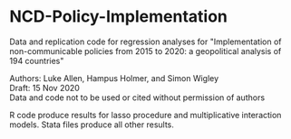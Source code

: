 # NCD-Policy-Implementation
Data and replication code for regression analyses for "Implementation of non-communicable policies from 2015 to 2020: a geopolitical analysis of 194 countries"

Authors: Luke Allen, Hampus Holmer, and Simon Wigley                                                                                                  
Draft: 15 Nov 2020                                                                                                                                    
Data and code not to be used or cited without permission of authors

R code produce results for lasso procedure and multiplicative interaction models.
Stata files produce all other results.
